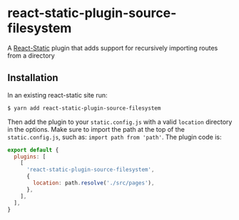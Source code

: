 # react-static-plugin-source-filesystem

A [React-Static](https://react-static.js.org) plugin that adds support for recursively importing routes from a directory

## Installation

In an existing react-static site run:

```bash
$ yarn add react-static-plugin-source-filesystem
```

Then add the plugin to your `static.config.js` with a valid `location` directory in the options. Make sure to import the path at the top of the `static.config.js`, such as: `import path from 'path'`. The plugin code is:

```javascript
export default {
  plugins: [
    [
      'react-static-plugin-source-filesystem',
      {
        location: path.resolve('./src/pages'),
      },
    ],
  ],
}
```
